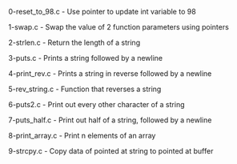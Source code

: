 0-reset_to_98.c    - Use pointer to update int variable to 98

1-swap.c           - Swap the value of 2 function parameters using pointers

2-strlen.c         - Return the length of a string

3-puts.c           - Prints a string followed by a newline

4-print_rev.c      - Prints a string in reverse followed by a newline

5-rev_string.c     - Function that reverses a string

6-puts2.c          - Print out every other character of a string

7-puts_half.c      - Print out half of a string, followed by a newline

8-print_array.c    - Print n elements of an array

9-strcpy.c         - Copy data of pointed at string to pointed at buffer

